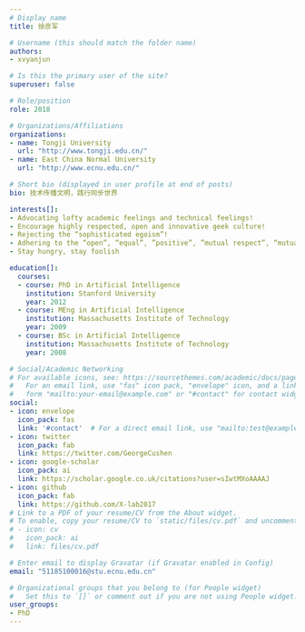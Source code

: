 ```yaml
---
# Display name
title: 徐彦军

# Username (this should match the folder name)
authors:
- xvyanjun

# Is this the primary user of the site?
superuser: false

# Role/position
role: 2018

# Organizations/Affiliations
organizations:
- name: Tongji University
  url: "http://www.tongji.edu.cn/"
- name: East China Normal University
  url: "http://www.ecnu.edu.cn/"

# Short bio (displayed in user profile at end of posts)
bio: 技术传播文明，践行同步世界

interests[]:
- Advocating lofty academic feelings and technical feelings!
- Encourage highly respected, open and innovative geek culture!
- Rejecting the “sophisticated egoism”!
- Adhering to the “open”, “equal”, ”positive”, ”mutual respect”, “mutual support” culture!
- Stay hungry, stay foolish

education[]:
  courses:
  - course: PhD in Artificial Intelligence
    institution: Stanford University
    year: 2012
  - course: MEng in Artificial Intelligence
    institution: Massachusetts Institute of Technology
    year: 2009
  - course: BSc in Artificial Intelligence
    institution: Massachusetts Institute of Technology
    year: 2008

# Social/Academic Networking
# For available icons, see: https://sourcethemes.com/academic/docs/page-builder/#icons
#   For an email link, use "fas" icon pack, "envelope" icon, and a link in the
#   form "mailto:your-email@example.com" or "#contact" for contact widget.
social:
- icon: envelope
  icon_pack: fas
  link: '#contact'  # For a direct email link, use "mailto:test@example.org".
- icon: twitter
  icon_pack: fab
  link: https://twitter.com/GeorgeCushen
- icon: google-scholar
  icon_pack: ai
  link: https://scholar.google.co.uk/citations?user=sIwtMXoAAAAJ
- icon: github
  icon_pack: fab
  link: https://github.com/X-lab2017
# Link to a PDF of your resume/CV from the About widget.
# To enable, copy your resume/CV to `static/files/cv.pdf` and uncomment the lines below.
# - icon: cv
#   icon_pack: ai
#   link: files/cv.pdf

# Enter email to display Gravatar (if Gravatar enabled in Config)
email: "51185100016@stu.ecnu.edu.cn"

# Organizational groups that you belong to (for People widget)
#   Set this to `[]` or comment out if you are not using People widget.
user_groups:
- PhD
---
```


